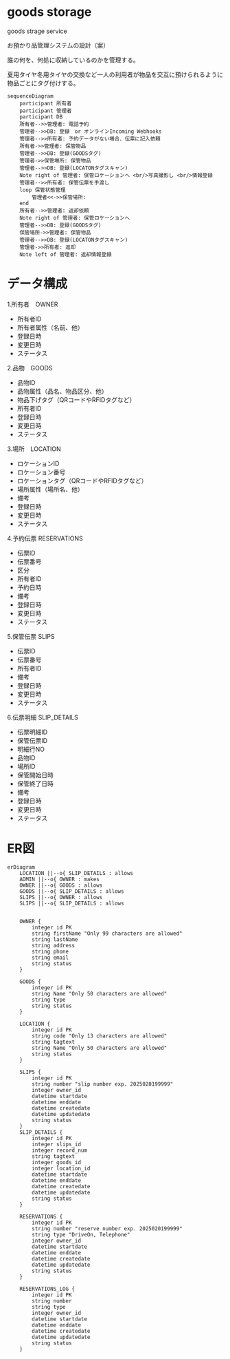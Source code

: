 # goods storage
goods strage service

お預かり品管理システムの設計（案）

誰の何を、何処に収納しているのかを管理する。

夏用タイヤ冬用タイヤの交換など一人の利用者が物品を交互に預けられるように
物品ごとにタグ付けする。

```mermaid
sequenceDiagram
    participant 所有者
    participant 管理者
    participant DB
    所有者-->>管理者: 電話予約
    管理者-->>DB: 登録　or オンラインIncoming Webhooks
    管理者-->>所有者: 予約データがない場合、伝票に記入依頼
    所有者->>管理者: 保管物品
    管理者-->>DB: 登録(GOODSタグ)
    管理者->>保管場所: 保管物品
    管理者-->>DB: 登録(LOCATONタグスキャン)
    Note right of 管理者: 保管ロケーションへ <br/>写真撮影し <br/>情報登録
    管理者-->>所有者: 保管伝票を手渡し
    loop 保管状態管理
        管理者<<->>保管場所: 
    end
    所有者-->>管理者: 返却依頼
    Note right of 管理者: 保管ロケーションへ
    管理者-->>DB: 登録(GOODSタグ)
    保管場所->>管理者: 保管物品
    管理者-->>DB: 登録(LOCATONタグスキャン)
    管理者->>所有者: 返却
    Note left of 管理者: 返却情報登録
```

# データ構成

1.所有者　OWNER
* 所有者ID
* 所有者属性（名前、他）
* 登録日時
* 変更日時
* ステータス
  
2.品物　GOODS
* 品物ID
* 品物属性（品名、物品区分、他）
* 物品下げタグ（QRコードやRFIDタグなど）
* 所有者ID
* 登録日時
* 変更日時
* ステータス
  
3.場所　LOCATION
* ロケーションID
* ロケーション番号
* ロケーションタグ（QRコードやRFIDタグなど）
* 場所属性（場所名、他）
* 備考
* 登録日時
* 変更日時
* ステータス
  
4.予約伝票 RESERVATIONS
* 伝票ID
* 伝票番号
* 区分
* 所有者ID
* 予約日時
* 備考
* 登録日時
* 変更日時
* ステータス
  
5.保管伝票 SLIPS
* 伝票ID
* 伝票番号
* 所有者ID
* 備考
* 登録日時
* 変更日時
* ステータス

6.伝票明細 SLIP_DETAILS
* 伝票明細ID
* 保管伝票ID
* 明細行NO
* 品物ID
* 場所ID
* 保管開始日時
* 保管終了日時
* 備考
* 登録日時
* 変更日時
* ステータス

# ER図
```mermaid
erDiagram
    LOCATION ||--o{ SLIP_DETAILS : allows
    ADMIN ||--o{ OWNER : makes
    OWNER ||--o{ GOODS : allows
    GOODS ||--o{ SLIP_DETAILS : allows
    SLIPS ||--o{ OWNER : allows
    SLIPS ||--o{ SLIP_DETAILS : allows

  
    OWNER {
        integer id PK
        string firstName "Only 99 characters are allowed"
        string lastName
        string address
        string phone
        string email
        string status
    }

    GOODS {
        integer id PK
        string Name "Only 50 characters are allowed"
        string type
        string status
    }
  
    LOCATION {
        integer id PK
        string code "Only 13 characters are allowed"
        string tagtext
        string Name "Only 50 characters are allowed"
        string status
    }

    SLIPS {
        integer id PK
        string number "slip number exp. 2025020199999"
        integer owner_id
        datetime startdate
        datetime enddate
        datetime createdate
        datetime updatedate
        string status
    }
    SLIP_DETAILS {
        integer id PK
        integer slips_id
        integer record_num
        string tagtext
        integer goods_id
        integer location_id
        datetime startdate
        datetime enddate
        datetime createdate
        datetime updatedate
        string status
    }

    RESERVATIONS {
        integer id PK
        string number "reserve number exp. 2025020199999"
        string type "DriveOn, Telephone"
        integer owner_id
        datetime startdate
        datetime enddate
        datetime createdate
        datetime updatedate
        string status
    }

    RESERVATIONS_LOG {
        integer id PK
        string number
        string type
        integer owner_id
        datetime startdate
        datetime enddate
        datetime createdate
        datetime updatedate
        string status
    }
```





